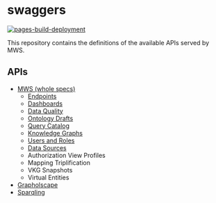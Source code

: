 # swaggers
[![pages-build-deployment](https://github.com/obdasystems/swaggers/actions/workflows/pages/pages-build-deployment/badge.svg)](https://github.com/obdasystems/swaggers/actions/workflows/pages/pages-build-deployment)

This repository contains the definitions of the available APIs served by MWS.


## APIs

- [MWS (whole specs)](https://obdasystems.github.io/swaggers/apis/mws)
  - [Endpoints](https://obdasystems.github.io/swaggers/apis/endpoints)
  - [Dashboards](https://obdasystems.github.io/swaggers/apis/dashboards)
  - [Data Quality](https://obdasystems.github.io/swaggers/apis/dataquality)
  - [Ontology Drafts](https://obdasystems.github.io/swaggers/apis/ontologydrafts)
  - [Query Catalog](https://obdasystems.github.io/swaggers/apis/querycatalog)
  - [Knowledge Graphs](https://obdasystems.github.io/swaggers/apis/kg)
  - [Users and Roles](https://obdasystems.github.io/swaggers/apis/usersandroles)
  - [Data Sources](https://obdasystems.github.io/swaggers/apis/datasources)
  - Authorization View Profiles
  - Mapping Triplification
  - VKG Snapshots
  - Virtual Entities
- [Grapholscape](https://obdasystems.github.io/swaggers/apis/rdf-graph)
- [Sparqling](https://obdasystems.github.io/swaggers/apis/sparqling)
